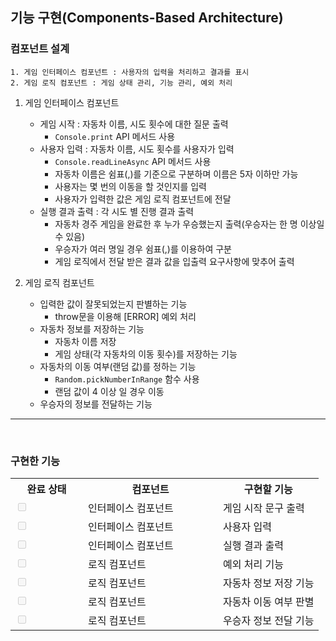 ## 기능 구현(Components-Based Architecture)

### 컴포넌트 설계
    1. 게임 인터페이스 컴포넌트 : 사용자의 입력을 처리하고 결과를 표시
    2. 게임 로직 컴포넌트 : 게임 상태 관리, 기능 관리, 예외 처리


1. 게임 인터페이스 컴포넌트
    - 게임 시작 : 자동차 이름, 시도 횟수에 대한 질문 출력
        - `Console.print` API 메서드 사용
    - 사용자 입력 : 자동차 이름, 시도 횟수를 사용자가 입력
        - `Console.readLineAsync` API 메서드 사용
        - 자동차 이름은 쉼표(,)를 기준으로 구분하며 이름은 5자 이하만 가능
        - 사용자는 몇 번의 이동을 할 것인지를 입력
        - 사용자가 입력한 값은 게임 로직 컴포넌트에 전달
    - 실행 결과 출력 : 각 시도 별 진행 결과 출력
        - 자동차 경주 게임을 완료한 후 누가 우승했는지 출력(우승자는 한 명 이상일 수 있음)
        - 우승자가 여러 명일 경우 쉼표(,)를 이용하여 구분
        - 게임 로직에서 전달 받은 결과 값을 입출력 요구사항에 맞추어 출력

2. 게임 로직 컴포넌트
    - 입력한 값이 잘못되었는지 판별하는 기능
        - throw문을 이용해 [ERROR] 예외 처리
    - 자동차 정보를 저장하는 기능
        - 자동차 이름 저장
        - 게임 상태(각 자동차의 이동 횟수)를 저장하는 기능
    - 자동차의 이동 여부(랜덤 값)를 정하는 기능
        - `Random.pickNumberInRange` 함수 사용
        - 랜덤 값이 4 이상 일 경우 이동
    - 우승자의 정보를 전달하는 기능

---
<br>

### 구현한 기능

<table>
    <tr>
        <th style = 'width : 100px'>완료 상태</th>
        <th style = 'width : 200px'> 컴포넌트</th>
        <th>구현할 기능</th>
    </tr>
    <tr>
        <td><input type="checkBox" disabled></td>
        <td>인터페이스 컴포넌트</td>
        <td>게임 시작 문구 출력</td>
    </tr>
    <tr>
        <td><input type="checkBox" disabled></td>
        <td>인터페이스 컴포넌트</td>
        <td>사용자 입력</td>
    </tr>
    <tr>
        <td><input type="checkBox" disabled></td>
        <td>인터페이스 컴포넌트</td>
        <td>실행 결과 출력</td>
    </tr>
    <tr>
        <td><input type="checkBox" disabled></td>
        <td>로직 컴포넌트</td>
        <td>예외 처리 기능</td>
    </tr>
    <tr>
        <td><input type="checkBox" disabled></td>
        <td>로직 컴포넌트</td>
        <td>자동차 정보 저장 기능</td>
    </tr>
    <tr>
        <td><input type="checkBox" disabled></td>
        <td>로직 컴포넌트</td>
        <td>자동차 이동 여부 판별</td>
    </tr>
    <tr>
        <td><input type="checkBox" disabled></td>
        <td>로직 컴포넌트</td>
        <td>우승자 정보 전달 기능</td>
    </tr>   
</table>